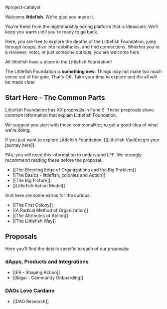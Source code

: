 #project-catalyst 

Welcome **littlefish**. We're glad you made it. 

You're freed from the nightmarishly boring platform that is Ideascale. We'll keep you warm until you're ready to go back. 

Here, you are free to explore the depths of the Littlefish Foundation, jump through hoops, dive into rabbitholes, and find connections. Whether you're a reviewer, voter, or just someone curious, you are welcome here. 

All littlefish have a place in the Littlefish Foundation!

The Littlefish Foundation is **something new**. Things may not make too much sense out of the gate. That's OK. Take your time to explore and the all will be made clear.

## Start Here - The Common Parts
Littlefish Foundation has XX proposals in Fund 9. These proposals share common information that explain Littlefish Foundation.

We suggest you start with these commonalities to get a good idea of what we're doing.

If you just want to explore Littlefish Foundation, [[Littlefish Vault|begin your journey here]].

PAs, you will need this information to understand LFF. We strongly recommend reading these before the proposal. 
- [[The Bleeding Edge of Organizations and the Big Problem]]
- [[The Basics - littlefish, colonies and Action]]
- [[The Big Picture]]
- [[Littlefish Action Model]] 

And here are some extras for the curious:
- [[The First Colony]]
- [[A Radical Method of Organization]]
- [[The Attributes of Action]]
- [[The Littlefish Way]]

## Proposals
Here you'll find the details specific to each of our proposals:

### dApps, Products and Integrations
- [[F9 - Shaping Action]]
- [[Ikigai - Community Onboarding]]

### DAOs Love Cardano
- [[DAO Research]]


